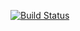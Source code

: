 [![Build Status](https://dev.azure.com/frhaque/mlops-day1/_apis/build/status/test-CI?branchName=master)](https://dev.azure.com/frhaque/mlops-day1/_build/latest?definitionId=1&branchName=master)
